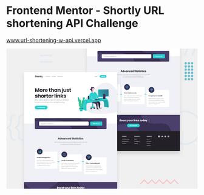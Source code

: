 # Frontend Mentor - Shortly URL shortening API Challenge

www.url-shortening-w-api.vercel.app

![Design preview for the Shortly URL shortening API coding challenge](./design/desktop-preview.jpg)
